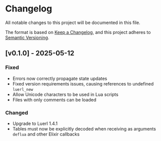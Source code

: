 # Changelog

All notable changes to this project will be documented in this file.

The format is based on [Keep a Changelog](https://keepachangelog.com/en/1.1.0/),
and this project adheres to [Semantic Versioning](https://semver.org/spec/v2.0.0.html).

## [v0.1.0] - 2025-05-12

### Fixed

- Errors now correctly propagate state updates
- Fixed version requirements issues, causing references to undefined `luerl_new`
- Allow Unicode characters to be used in Lua scripts
- Files with only comments can be loaded

### Changed

- Upgrade to Luerl 1.4.1
- Tables must now be explicitly decoded when receiving as arguments `deflua` and other Elixir callbacks


[unreleased]: https://github.com/tv-labs/lua/compare/v0.1.0...HEAD
[0.1.0]: https://github.com/tv-labs/lua/compare/v0.0.22...v0.1.0
